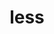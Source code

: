 ---
title: "less"
layout: cache
categories: [package, develop-2024-02-18]
meta: {"versions": ["643"], "compilers": ["gcc@=11.4.0"], "oss": ["ubuntu22.04"], "platforms": ["linux"], "targets": ["x86_64_v3"], "stacks": ["root", "tutorial"], "num_specs": 1, "num_specs_by_stack": {"root": 1, "tutorial": 1}}
spec_details: [{"hash": "svbkhh4i75le5fkr2ohs6af5q5vh5cw5", "compiler": "gcc@=11.4.0", "versions": ["643"], "os": "ubuntu22.04", "platform": "linux", "target": "x86_64_v3", "variants": ["build_system=autotools"], "stacks": ["root", "tutorial"], "size": "-", "tarball": "https://binaries.spack.io/releases/develop-2024-02-18/build_cache/linux-ubuntu22.04-x86_64_v3/gcc-11.4.0/less-643/linux-ubuntu22.04-x86_64_v3-gcc-11.4.0-less-643-svbkhh4i75le5fkr2ohs6af5q5vh5cw5.spack"}]
---